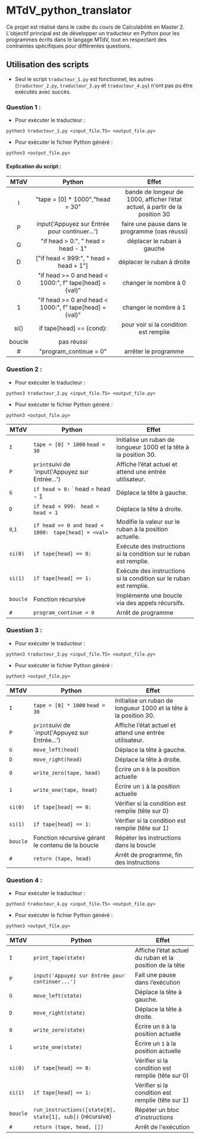 # MTdV_python_translator
Ce projet est réalisé dans le cadre du cours de Calculabilité en Master 2. L'objectif principal est de développer un traducteur en Python pour les programmes écrits dans le langage MTdV, tout en respectant des contraintes spécifiques pour différentes questions.

## Utilisation des scripts
- Seul le script `traducteur_1.py` est fonctionnel, les autres (`traducteur_2.py`, `traducteur_3.py` et `traducteur_4.py`) n'ont pas pu être exécutés avec succès.

### Question 1 :
- Pour exécuter le traducteur :
```
python3 traducteur_1.py <input_file.TS> <output_file.py>
```
- Pour exécuter le fichier Python généré :
```
python3 <output_file.py>
```

#### Explication du script :

|  MTdV  |                            Python                            |                            Effet                             |
| :----: | :----------------------------------------------------------: | :----------------------------------------------------------: |
|   I    |               "tape = [0] * 1000","head = 30"                | bande de longeur de 1000, afficher l’état actuel, à partir de la position 30 |
|   P    |        input('Appuyez sur Entrée pour continuer...')         |        faire une pause dans le programme (oas réussi)        |
|   G    |            "if head > 0:", "    head = head - 1"             |                  déplacer le ruban à gauche                  |
|   D    |          ["if head < 999:", "    head = head + 1"]           |                  déplacer le ruban à droite                  |
|   0    |  "if head >= 0 and head < 1000:", f"    tape[head] = {val}"  |                    changer le nombre à 0                     |
|   1    | "if head >= 0 and head < 1000:",      f"    tape[head] = {val}" |                    changer le nombre à 1                     |
|  si()  |                   if tape[head] == {cond}:                   |            pour voir si la condition est remplie             |
| boucle |                          pas réussi                          |                                                              |
|   \#   |                    "program_continue = 0"                    |                     arrêter le programme                     |


### Question 2 :
- Pour exécuter le traducteur :
```
python3 traducteur_2.py <input_file.TS> <output_file.py>
```
- Pour exécuter le fichier Python généré :
```
python3 <output_file.py>
```

| MTdV     | Python                                                | Effet                                                        |
| -------- | ----------------------------------------------------- | ------------------------------------------------------------ |
| `I`      | `tape = [0] * 1000` `head = 30`                       | Initialise un ruban de longueur 1000 et la tête à la position 30. |
| `P`      | `print`suivi de `input('Appuyez sur Entrée...')       | Affiche l’état actuel et attend une entrée utilisateur.      |
| `G`      | `if head > 0:` ` head = head - 1                      | Déplace la tête à gauche.                                    |
| `D`      | `if head < 999:` ` head = head + 1`                   | Déplace la tête à droite.                                    |
| `0`,`1`  | `if head >= 0 and head < 1000:` ` tape[head] = <val>` | Modifie la valeur sur le ruban à la position actuelle.       |
| `si(0)`  | `if tape[head] == 0:`                                 | Exécute des instructions si la condition sur le ruban est remplie. |
| `si(1)`  | `if tape[head] == 1:`                                 | Exécute des instructions si la condition sur le ruban est remplie. |
| `boucle` | Fonction récursive                                    | Implémente une boucle via des appels récursifs.              |
| `#`      | `program_continue = 0`                                | Arrêt de programme


### Question 3 :
- Pour exécuter le traducteur :
```
python3 traducteur_3.py <input_file.TS> <output_file.py>
```
- Pour exécuter le fichier Python généré :
```
python3 <output_file.py>
```

| MTdV     | Python                                            | Effet                                                        |
| -------- | ------------------------------------------------- | ------------------------------------------------------------ |
| `I`      | `tape = [0] * 1000` `head = 30`                   | Initialise un ruban de longueur 1000 et la tête à la position 30. |
| `P`      | `print`suivi de `input('Appuyez sur Entrée...')   | Affiche l’état actuel et attend une entrée utilisateur.      |
| `G`      | `move_left(head)`                                 | Déplace la tête à gauche.                                    |
| `D`      | `move_right(head)`                                | Déplace la tête à droite.                                    |
| `0`      | `write_zero(tape, head)`                          | Écrire un `0` à la position actuelle                         |
| `1`      | `write_one(tape, head)`                           | Écrire un `1` à la position actuelle                         |
| `si(0)`  | `if tape[head] == 0:`                             | Vérifier si la condition est remplie (tête sur 0)            |
| `si(1)`  | `if tape[head] == 1:`                             | Vérifier si la condition est remplie (tête sur 1)            |
| `boucle` | Fonction récursive gérant le contenu de la boucle | Répéter les instructions dans la boucle                      |
| `#`      | `return (tape, head)`                             | Arrêt de programme, fin des instructions


### Question 4 :
- Pour exécuter le traducteur :
```
python3 traducteur_4.py <input_file.TS> <output_file.py>
```
- Pour exécuter le fichier Python généré :
```
python3 <output_file.py>
```

| MTdV     | Python                                                     | Effet                                                    |
| -------- | ---------------------------------------------------------- | -------------------------------------------------------- |
| `I`      | `print_tape(state)`                                        | Affiche l’état actuel du ruban et la position de la tête |
| `P`      | `input('Appuyez sur Entrée pour continuer...')`            | Fait une pause dans l’exécution                          |
| `G`      | `move_left(state)`                                         | Déplace la tête à gauche.                                |
| `D`      | `move_right(state)`                                        | Déplace la tête à droite.                                |
| `0`      | `write_zero(state)`                                        | Écrire un `0` à la position actuelle                     |
| `1`      | `write_one(state)`                                         | Écrire un `1` à la position actuelle                     |
| `si(0)`  | `if tape[head] == 0:`                                      | Vérifier si la condition est remplie (tête sur 0)        |
| `si(1)`  | `if tape[head] == 1:`                                      | Vérifier si la condition est remplie (tête sur 1)        |
| `boucle` | `run_instructions([state[0], state[1], sub])`  (récursive) | Répéter un bloc d'instructions                           |
| `#`      | `return (tape, head, [])`                                  | Arrêt de l'exécution                                     |